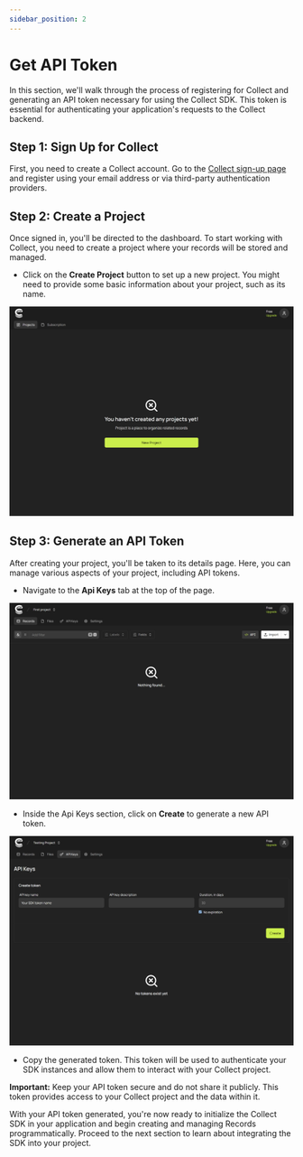 ```yaml
---
sidebar_position: 2
---
```


# Get API Token
In this section, we'll walk through the process of registering for Collect and generating an API token necessary for using the Collect SDK. This token is essential for authenticating your application's requests to the Collect backend.

## Step 1: Sign Up for Collect

First, you need to create a Collect account. Go to the [Collect sign-up page](https://app.collect.so/signup) and register using your email address or via third-party authentication providers.

## Step 2: Create a Project

Once signed in, you'll be directed to the dashboard. To start working with Collect, you need to create a project where your records will be stored and managed.

- Click on the **Create Project** button to set up a new project. You might need to provide some basic information about your project, such as its name.

![Create Project Button](../../static/img/quick-start/create-project-screen.png "Highlighting the 'Create Project' Button")

## Step 3: Generate an API Token

After creating your project, you'll be taken to its details page. Here, you can manage various aspects of your project, including API tokens.

- Navigate to the **Api Keys** tab at the top of the page.

![API Keys Tab](../../static/img/quick-start/api-keys-screen.png "Navigating to the API Keys Tab")

- Inside the Api Keys section, click on **Create** to generate a new API token.

![Generate API Token](../../static/img/quick-start/create-token-screen.png "Generating a New API Token")

- Copy the generated token. This token will be used to authenticate your SDK instances and allow them to interact with your Collect project.

**Important:** Keep your API token secure and do not share it publicly. This token provides access to your Collect project and the data within it.

With your API token generated, you're now ready to initialize the Collect SDK in your application and begin creating and managing Records programmatically. Proceed to the next section to learn about integrating the SDK into your project.